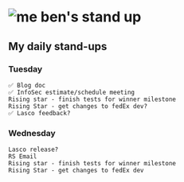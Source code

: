 # ![me](https://avatars2.githubusercontent.com/u/5232044?s=50&v=4) ben's stand up

## My daily stand-ups
 
### Tuesday

    ✅ Blog doc
    ✅ InfoSec estimate/schedule meeting
    Rising star - finish tests for winner milestone
    Rising Star - get changes to fedEx dev?
    ✅ Lasco feedback?
    
    
### Wednesday

    Lasco release?
    RS Email
    Rising star - finish tests for winner milestone
    Rising Star - get changes to fedEx dev
